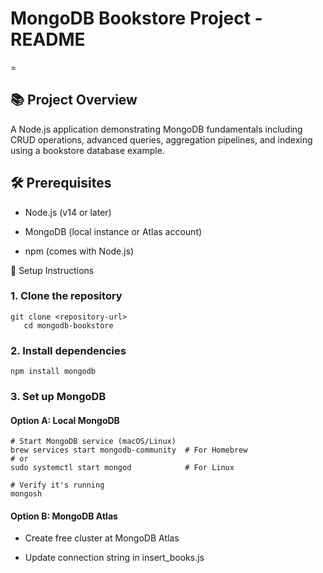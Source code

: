# MongoDB Bookstore Project - README
=

## 📚 Project Overview
A Node.js application demonstrating MongoDB fundamentals including CRUD operations, advanced queries, aggregation pipelines, and indexing using a bookstore database example.

## 🛠️ Prerequisites
* Node.js (v14 or later)

* MongoDB (local instance or Atlas account)

* npm (comes with Node.js)

🚀 Setup Instructions
### 1. **Clone the repository**
   ```
   git clone <repository-url>
      cd mongodb-bookstore
   ```
### 2. **Install dependencies**  
```npm install mongodb```
### 3. Set up MongoDB
#### Option A: Local MongoDB 
```
# Start MongoDB service (macOS/Linux)
brew services start mongodb-community  # For Homebrew
# or
sudo systemctl start mongod            # For Linux

# Verify it's running
mongosh
```
#### Option B: MongoDB Atlas
* Create free cluster at MongoDB Atlas

* Update connection string in insert_books.js
